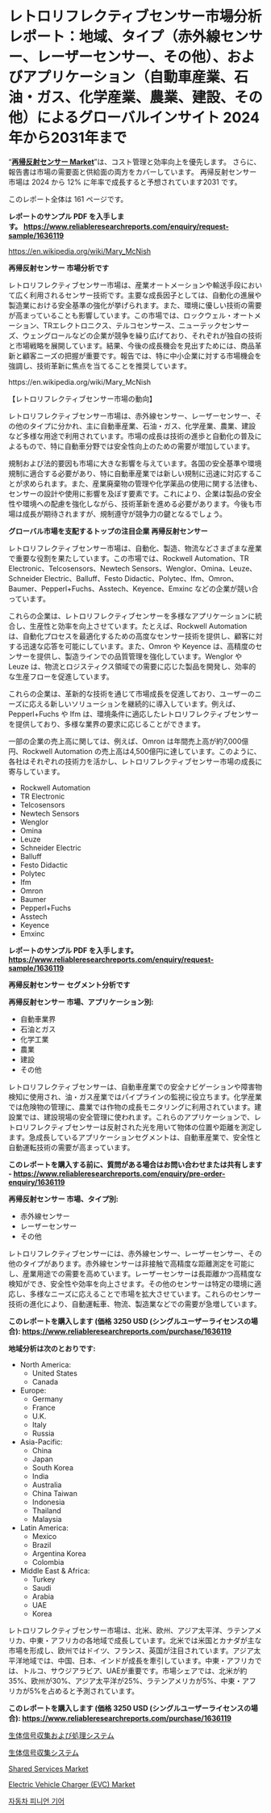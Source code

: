 <p><h1>レトロリフレクティブセンサー市場分析レポート：地域、タイプ（赤外線センサー、レーザーセンサー、その他）、およびアプリケーション（自動車産業、石油・ガス、化学産業、農業、建設、その他）によるグローバルインサイト 2024年から2031年まで</h1></p><p>&ldquo;<strong><a href="https://www.reliableresearchreports.com/retroreflective-sensors-market-r1636119">再帰反射センサー Market</a></strong>&rdquo;は、コスト管理と効率向上を優先します。 さらに、報告書は市場の需要面と供給面の両方をカバーしています。 再帰反射センサー 市場は 2024 から 12% に年率で成長すると予想されています2031 です。</p>
<p>このレポート全体は 161 ページです。</p>
<p><strong>レポートのサンプル PDF を入手します。&nbsp;<a href="https://www.reliableresearchreports.com/enquiry/request-sample/1636119">https://www.reliableresearchreports.com/enquiry/request-sample/1636119</a></strong></p>
<p><a href="https://en.wikipedia.org/wiki/Mary_McNish">https://en.wikipedia.org/wiki/Mary_McNish</a></p>
<p><strong>再帰反射センサー 市場分析です</strong></p>
<p><p>レトロリフレクティブセンサー市場は、産業オートメーションや輸送手段において広く利用されるセンサー技術です。主要な成長因子としては、自動化の進展や製造業における安全基準の強化が挙げられます。また、環境に優しい技術の需要が高まっていることも影響しています。この市場では、ロックウェル・オートメーション、TRエレクトロニクス、テルコセンサース、ニューテックセンサーズ、ウェングロールなどの企業が競争を繰り広げており、それぞれが独自の技術と市場戦略を展開しています。結果、今後の成長機会を見出すためには、商品革新と顧客ニーズの把握が重要です。報告では、特に中小企業に対する市場機会を強調し、技術革新に焦点を当てることを推奨しています。</p></p>
<p>https://en.wikipedia.org/wiki/Mary_McNish</p>
<p><p>【レトロリフレクティブセンサー市場の動向】</p><p>レトロリフレクティブセンサー市場は、赤外線センサー、レーザーセンサー、その他のタイプに分かれ、主に自動車産業、石油・ガス、化学産業、農業、建設など多様な用途で利用されています。市場の成長は技術の進歩と自動化の普及によるもので、特に自動車分野では安全性向上のための需要が増加しています。</p><p>規制および法的要因も市場に大きな影響を与えています。各国の安全基準や環境規制に適合する必要があり、特に自動車産業では新しい規制に迅速に対応することが求められます。また、産業廃棄物の管理や化学薬品の使用に関する法律も、センサーの設計や使用に影響を及ぼす要素です。これにより、企業は製品の安全性や環境への配慮を強化しながら、技術革新を進める必要があります。今後も市場は成長が期待されますが、規制遵守が競争力の鍵となるでしょう。</p></p>
<p><strong>グローバル市場を支配するトップの注目企業 再帰反射センサー</strong></p>
<p><p>レトロリフレクティブセンサー市場は、自動化、製造、物流などさまざまな産業で重要な役割を果たしています。この市場では、Rockwell Automation、TR Electronic、Telcosensors、Newtech Sensors、Wenglor、Omina、Leuze、Schneider Electric、Balluff、Festo Didactic、Polytec、Ifm、Omron、Baumer、Pepperl+Fuchs、Asstech、Keyence、Emxinc などの企業が競い合っています。</p><p>これらの企業は、レトロリフレクティブセンサーを多様なアプリケーションに統合し、生産性と効率を向上させています。たとえば、Rockwell Automation は、自動化プロセスを最適化するための高度なセンサー技術を提供し、顧客に対する迅速な応答を可能にしています。また、Omron や Keyence は、高精度のセンサーを提供し、製造ラインでの品質管理を強化しています。Wenglor や Leuze は、物流とロジスティクス領域での需要に応じた製品を開発し、効率的な生産フローを促進しています。</p><p>これらの企業は、革新的な技術を通じて市場成長を促進しており、ユーザーのニーズに応える新しいソリューションを継続的に導入しています。例えば、Pepperl+Fuchs や Ifm は、環境条件に適応したレトロリフレクティブセンサーを提供しており、多様な業界の要求に応じることができます。</p><p>一部の企業の売上高に関しては、例えば、Omron は年間売上高が約7,000億円、Rockwell Automation の売上高は4,500億円に達しています。このように、各社はそれぞれの技術力を活かし、レトロリフレクティブセンサー市場の成長に寄与しています。</p></p>
<p><ul><li>Rockwell Automation</li><li>TR Electronic</li><li>Telcosensors</li><li>Newtech Sensors</li><li>Wenglor</li><li>Omina</li><li>Leuze</li><li>Schneider Electric</li><li>Balluff</li><li>Festo Didactic</li><li>Polytec</li><li>Ifm</li><li>Omron</li><li>Baumer</li><li>Pepperl+Fuchs</li><li>Asstech</li><li>Keyence</li><li>Emxinc</li></ul></p>
<p><strong>レポートのサンプル PDF を入手します。 <a href="https://www.reliableresearchreports.com/enquiry/request-sample/1636119">https://www.reliableresearchreports.com/enquiry/request-sample/1636119</a></strong></p>
<p><strong>再帰反射センサー セグメント分析です</strong></p>
<p><strong>再帰反射センサー 市場、アプリケーション別:</strong></p>
<p><ul><li>自動車業界</li><li>石油とガス</li><li>化学工業</li><li>農業</li><li>建設</li><li>その他</li></ul></p>
<p><p>レトロリフレクティブセンサーは、自動車産業での安全ナビゲーションや障害物検知に使用され、油・ガス産業ではパイプラインの監視に役立ちます。化学産業では危険物の管理に、農業では作物の成長モニタリングに利用されています。建設業では、建設現場の安全管理に使われます。これらのアプリケーションで、レトロリフレクティブセンサーは反射された光を用いて物体の位置や距離を測定します。急成長しているアプリケーションセグメントは、自動車産業で、安全性と自動運転技術の需要が高まっています。</p></p>
<p><strong>このレポートを購入する前に、質問がある場合はお問い合わせまたは共有します - <a href="https://www.reliableresearchreports.com/enquiry/pre-order-enquiry/1636119">https://www.reliableresearchreports.com/enquiry/pre-order-enquiry/1636119</a></strong></p>
<p><strong>再帰反射センサー 市場、タイプ別:</strong></p>
<p><ul><li>赤外線センサー</li><li>レーザーセンサー</li><li>その他</li></ul></p>
<p><p>レトロリフレクティブセンサーには、赤外線センサー、レーザーセンサー、その他のタイプがあります。赤外線センサーは非接触で高精度な距離測定を可能にし、産業用途での需要を高めています。レーザーセンサーは長距離かつ高精度な検知ができ、安全性や効率を向上させます。その他のセンサーは特定の環境に適応し、多様なニーズに応えることで市場を拡大させています。これらのセンサー技術の進化により、自動運転車、物流、製造業などでの需要が急増しています。</p></p>
<p><strong>このレポートを購入します (価格 3250 USD (シングルユーザーライセンスの場合): <a href="https://www.reliableresearchreports.com/purchase/1636119">https://www.reliableresearchreports.com/purchase/1636119</a></strong></p>
<p><strong>地域分析は次のとおりです:</strong></p>
<p><ul>
    <li>
        North America:
        <ul>
            <li>United States</li>
            <li>Canada</li>
        </ul>
    </li>
    <li>
        Europe:
        <ul>
            <li>Germany</li>
            <li>France</li>
            <li>U.K.</li>
            <li>Italy</li>
            <li>Russia</li>
        </ul>
    </li>
    <li>
        Asia-Pacific:
        <ul>
            <li>China</li>
            <li>Japan</li>
            <li>South Korea</li>
            <li>India</li>
            <li>Australia</li>
            <li>China Taiwan</li>
            <li>Indonesia</li>
            <li>Thailand</li>
            <li>Malaysia</li>
        </ul>
    </li>
    <li>
        Latin America:
        <ul>
            <li>Mexico</li>
            <li>Brazil</li>
            <li>Argentina Korea</li>
            <li>Colombia</li>
        </ul>
    </li>
    <li>
        Middle East & Africa:
        <ul>
            <li>Turkey</li>
            <li>Saudi</li>
            <li>Arabia</li>
            <li>UAE</li>
            <li>Korea</li>
        </ul>
    </li>
    </ul></p>
<p><p>レトロリフレクティブセンサー市場は、北米、欧州、アジア太平洋、ラテンアメリカ、中東・アフリカの各地域で成長しています。北米では米国とカナダが主な市場を形成し、欧州ではドイツ、フランス、英国が注目されています。アジア太平洋地域では、中国、日本、インドが成長を牽引しています。中東・アフリカでは、トルコ、サウジアラビア、UAEが重要です。市場シェアでは、北米が約35%、欧州が30%、アジア太平洋が25%、ラテンアメリカが5%、中東・アフリカが5%を占めると予測されています。</p></p>
<p><strong>このレポートを購入します (価格 3250 USD (シングルユーザーライセンスの場合): <a href="https://www.reliableresearchreports.com/purchase/1636119">https://www.reliableresearchreports.com/purchase/1636119</a></strong></p>
<p><p><a href="https://medium.com/@henriettemills1/biological-signal-acquisition-and-processing-system-02b466407cb4">生体信号収集および処理システム</a></p><p><a href="https://medium.com/@henriettemills1/biosignal-acquisition-system-market-%E3%81%AE%E3%82%B0%E3%83%AD%E3%83%BC%E3%83%90%E3%83%AB%E5%B8%82%E5%A0%B4%E6%A6%82%E8%A6%81%E3%81%AF-%E4%B8%96%E7%95%8C%E3%81%8A%E3%82%88%E3%81%B3%E4%B8%BB%E8%A6%81%E5%B8%82%E5%A0%B4%E3%81%AB%E3%81%8A%E3%81%91%E3%82%8B%E6%A5%AD%E7%95%8C%E3%81%AB%E5%BD%B1%E9%9F%BF%E3%82%92%E4%B8%8E%E3%81%88%E3%82%8B%E4%B8%BB%E8%A6%81%E3%81%AA%E3%83%88%E3%83%AC%E3%83%B3%E3%83%89%E3%81%AB%E3%81%A4%E3%81%84%E3%81%A6-%E7%8B%AC%E8%87%AA%E3%81%AE%E8%A6%96%E7%82%B9%E3%82%92%E6%8F%90%E4%BE%9B%E3%81%97%E3%81%BE%E3%81%99-8ec8f108f2d6">生体信号収集システム</a></p><p><a href="https://github.com/mauripalmi/Market-Research-Report-List-5/blob/main/shared-services-market.md">Shared Services Market</a></p><p><a href="https://issuu.com/reportprime-2/docs/electric-vehicle-charger-evc-market_032258aacaa610">Electric Vehicle Charger (EVC) Market</a></p><p><a href="https://medium.com/@darrylnorton87/%EC%84%B8%EA%B3%84-%EC%9E%90%EB%8F%99%EC%B0%A8-%ED%95%80%EC%98%A8-%EA%B8%B0%EC%96%B4-%EC%8B%9C%EC%9E%A5-%ED%99%98%EA%B2%BD-%ED%83%90%EC%83%89-%ED%8A%B8%EB%A0%8C%EB%93%9C-%EC%98%88%EC%B8%A1-%EB%B0%8F-%EC%98%81%ED%96%A5-%EB%B6%84%EC%84%9D-2024-2031-169%ED%8E%98%EC%9D%B4%EC%A7%80%EC%97%90%EC%84%9C-%EB%8B%A4%EB%A3%B8-05ca21400b93">자동차 피니언 기어</a></p></p>
